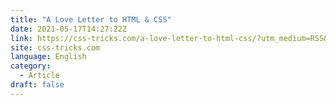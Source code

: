 ```yaml
---
title: "A Love Letter to HTML & CSS"
date: 2021-05-17T14:27:22Z
link: https://css-tricks.com/a-love-letter-to-html-css/?utm_medium=RSS&utm_source=news.12bit.vn
site: css-tricks.com
language: English
category:
  - Article
draft: false
---
```

